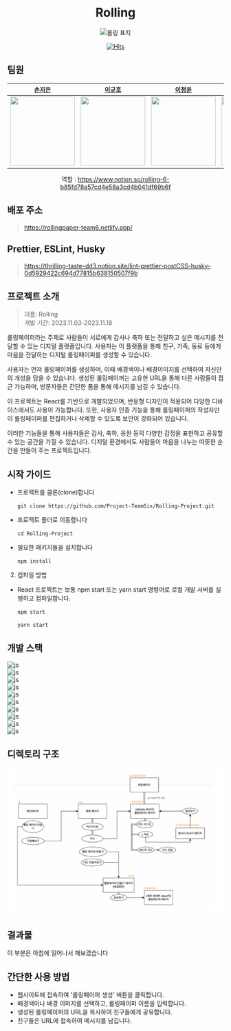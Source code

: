 <div align="center">
<h1>Rolling</h1>
</div>

<p align="center">
<img width="300" alt="롤링 표지" src="https://github.com/Project-TeamSix/Rolling-Project/assets/101032270/b06907ab-2d69-428d-8ee8-1d6dc1a4201a">
</p>

<div align="center">

[![Hits](https://hits.seeyoufarm.com/api/count/incr/badge.svg?url=https%3A%2F%2Fgithub.com%2FProject-TeamSix%2FRolling-Project&count_bg=%2379C83D&title_bg=%23555555&icon=&icon_color=%23E7E7E7&title=hits&edge_flat=false)](https://hits.seeyoufarm.com)

</div>

## 팀원

<div align="center">

|                            [손지은](https://github.com/wise-Ag)                            |                      [이규호](https://github.com/leegyuho-programer)                       |                           [이정윤](https://github.com/lsc58461)                           |                              [정진호](https://github.com/ayden94)                               |                           [조연아](https://github.com/yunajoe)                            |
| :----------------------------------------------------------------------------------------: | :----------------------------------------------------------------------------------------: | :---------------------------------------------------------------------------------------: | :---------------------------------------------------------------------------------------------: | :---------------------------------------------------------------------------------------: |
| <img src="https://avatars.githubusercontent.com/u/144668146?v=4" width="150" height="160"> | <img src="https://avatars.githubusercontent.com/u/101032270?v=4" width="150" height="160"> | <img src="https://avatars.githubusercontent.com/u/79037820?v=4" width="150" height="160"> | <img src="https://avatars.githubusercontent.com/u/144667387?s=64&v=4" width="150" height="160"> | <img src="https://avatars.githubusercontent.com/u/86518113?v=4" width="150" height="160"> |

역할 : https://www.notion.so/rolling-6-b85fd78e57cd4e58a3cd4b041df69b6f

</div>

## 배포 주소

> https://rollingpaper-team6.netlify.app/<br>

## Prettier, ESLint, Husky

> https://thrilling-taste-dd3.notion.site/lint-prettier-postCSS-husky-0d5929422c694d77815b638150507f9b

## 프로젝트 소개

> 이름: Rolling<br>
> 개발 기간: 2023.11.03-2023.11.18<br>

롤링페이퍼라는 주제로 사람들이 서로에게 감사나 축하 또는 전달하고 싶은 메시지를 전달할 수 있는 디지털 플랫폼입니다. 사용자는 이 플랫폼을 통해 친구, 가족, 동료 등에게 마음을 전달하는 디지털 롤링페이퍼를 생성할 수 있습니다.

사용자는 먼저 롤링페이퍼를 생성하며, 이때 배경색이나 배경이미지를 선택하여 자신만의 개성을 담을 수 있습니다. 생성된 롤링페이퍼는 고유한 URL을 통해 다른 사람들이 접근 가능하며, 방문자들은 간단한 폼을 통해 메시지를 남길 수 있습니다.

이 프로젝트는 React를 기반으로 개발되었으며, 반응형 디자인이 적용되어 다양한 디바이스에서도 사용이 가능합니다. 또한, 사용자 인증 기능을 통해 롤링페이퍼의 작성자만이 롤링페이퍼를 편집하거나 삭제할 수 있도록 보안이 강화되어 있습니다.

이러한 기능들을 통해 사용자들은 감사, 축하, 응원 등의 다양한 감정을 표현하고 공유할 수 있는 공간을 가질 수 있습니다. 디지털 환경에서도 사람들이 마음을 나누는 따뜻한 순간을 만들어 주는 프로젝트입니다.

## 시작 가이드

- 프로젝트를 클론(clone)합니다
  ```
  git clone https://github.com/Project-TeamSix/Rolling-Project.git
  ```
- 프로젝트 폴더로 이동합니다
  ```
  cd Rolling-Project
  ```
- 필요한 패키지들을 설치합니다
  ```
  npm install
  ```

2. 컴파일 방법

- React 프로젝트는 보통 npm start 또는 yarn start 명령어로 로컬 개발 서버를 실행하고 컴파일합니다.
  ```
  npm start
  ```
  ```
  yarn start
  ```

## 개발 스택

![js](https://img.shields.io/badge/JavaScript-F7DF1E?style=flat&logo=JavaScript&logoColor=white)<br>
![js](https://img.shields.io/badge/React-61DAFB?style=flat&logo=React&logoColor=white)<br>
![js](https://img.shields.io/badge/HTML-E34F26?style=flat&logo=HTML5&logoColor=white)<br>
![js](https://img.shields.io/badge/CSS-1572B6?style=flat&logo=CSS3&logoColor=white)<br>
![js](https://img.shields.io/badge/eslint-4B32C3?style=flat&logo=ESLint&logoColor=white)<br>
![js](https://img.shields.io/badge/prettier-F7B93E?style=flat&logo=Prettier&logoColor=white)<br>
![js](https://img.shields.io/badge/github-181717?style=flat&logo=GitHub&logoColor=white)<br>
![js](https://img.shields.io/badge/cssmodules-000000?style=flat&logo=CSSModules&logoColor=white)<br>
![js](https://img.shields.io/badge/visualstudiocode-007ACC?style=flat&logo=VisualStudioCode&logoColor=white)<br>
![js](https://img.shields.io/badge/npm-CB3837?style=flat&logo=npm&logoColor=white)<br>

## 디렉토리 구조

<img width="600" alt="구조도" src="./src/assets/images/etc/construction.png">

## 결과물

이 부분은 아침에 일어나서 해보겠습니다

## 간단한 사용 방법

- 웹사이트에 접속하여 '롤링페이퍼 생성' 버튼을 클릭합니다.
- 배경색이나 배경 이미지를 선택하고, 롤링페이퍼 이름을 입력합니다.
- 생성된 롤링페이퍼의 URL을 복사하여 친구들에게 공유합니다.
- 친구들은 URL에 접속하여 메시지를 남깁니다.
